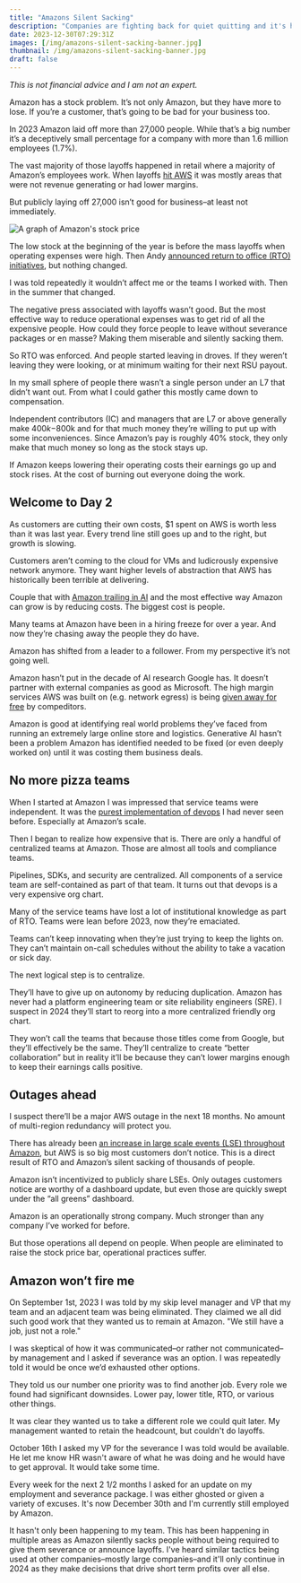 ```yaml
---
title: "Amazons Silent Sacking"
description: "Companies are fighting back for quiet quitting and it's having a big impact."
date: 2023-12-30T07:29:31Z
images: [/img/amazons-silent-sacking-banner.jpg]
thumbnail: /img/amazons-silent-sacking-banner.jpg
draft: false
---
```

*This is not financial advice and I am not an expert.*

Amazon has a stock problem.
It’s not only Amazon, but they have more to lose.
If you’re a customer, that’s going to be bad for your business too.

In 2023 Amazon laid off more than 27,000 people.
While that’s a big number it’s a deceptively small percentage for a company with more than 1.6 million employees (1.7%).

The vast majority of those layoffs happened in retail where a majority of Amazon’s employees work.
When layoffs [hit AWS](https://www.businessinsider.com/amazon-layoffs) it was mostly areas that were not revenue generating or had lower margins.

But publicly laying off 27,000 isn’t good for business–at least not immediately.

![A graph of Amazon's stock price](/img/amazon-stock-graph-2023.jpg)

The low stock at the beginning of the year is before the mass layoffs when operating expenses were high.
Then Andy [announced return to office (RTO) initiatives](https://www.aboutamazon.com/news/company-news/andy-jassy-update-on-amazon-return-to-office), but nothing changed.

I was told repeatedly it wouldn’t affect me or the teams I worked with.
Then in the summer that changed.

The negative press associated with layoffs wasn’t good.
But the most effective way to reduce operational expenses was to get rid of all the expensive people.
How could they force people to leave without severance packages or en masse?
Making them miserable and silently sacking them.

So RTO was enforced.
And people started leaving in droves.
If they weren’t leaving they were looking, or at minimum waiting for their next RSU payout.

In my small sphere of people there wasn’t a single person under an L7 that didn’t want out.
From what I could gather this mostly came down to compensation.

Independent contributors (IC) and managers that are L7 or above generally make $400k-$800k and for that much money they’re willing to put up with some inconveniences.
Since Amazon’s pay is roughly 40% stock, they only make that much money so long as the stock stays up.

If Amazon keeps lowering their operating costs their earnings go up and stock rises.
At the cost of burning out everyone doing the work.

## Welcome to Day 2

As customers are cutting their own costs, $1 spent on AWS is worth less than it was last year.
Every trend line still goes up and to the right, but growth is slowing.

Customers aren’t coming to the cloud for VMs and ludicrously expensive network anymore.
They want higher levels of abstraction that AWS has historically been terrible at delivering.

Couple that with [Amazon trailing in AI](https://www.lastweekinaws.com/blog/aws-degenerative-ai-blunder/) and the most effective way Amazon can grow is by reducing costs.
The biggest cost is people.

Many teams at Amazon have been in a hiring freeze for over a year.
And now they’re chasing away the people they do have.

Amazon has shifted from a leader to a follower.
From my perspective it’s not going well.

Amazon hasn’t put in the decade of AI research Google has.
It doesn’t partner with external companies as good as Microsoft.
The high margin services AWS was built on (e.g. network egress) is being [given away for free](https://www.cloudflare.com/developer-platform/r2/) by compeditors.

Amazon is good at identifying real world problems they’ve faced from running an extremely large online store and logistics.
Generative AI hasn’t been a problem Amazon has identified needed to be fixed (or even deeply worked on) until it was costing them business deals.

## No more pizza teams

When I started at Amazon I was impressed that service teams were independent.
It was the [purest implementation of devops](https://martinfowler.com/bliki/TwoPizzaTeam.html) I had never seen before.
Especially at Amazon’s scale.

Then I began to realize how expensive that is.
There are only a handful of centralized teams at Amazon.
Those are almost all tools and compliance teams.

Pipelines, SDKs, and security are centralized.
All components of a service team are self-contained as part of that team.
It turns out that devops is a very expensive org chart.

Many of the service teams have lost a lot of institutional knowledge as part of RTO.
Teams were lean before 2023, now they’re emaciated.

Teams can’t keep innovating when they’re just trying to keep the lights on.
They can’t maintain on-call schedules without the ability to take a vacation or sick day.

The next logical step is to centralize.

They’ll have to give up on autonomy by reducing duplication.
Amazon has never had a platform engineering team or site reliability engineers (SRE).
I suspect in 2024 they’ll start to reorg into a more centralized friendly org chart.

They won’t call the teams that because those titles come from Google, but they’ll effectively be the same.
They’ll centralize to create “better collaboration” but in reality it’ll be because they can’t lower margins enough to keep their earnings calls positive.

## Outages ahead

I suspect there’ll be a major AWS outage in the next 18 months.
No amount of multi-region redundancy will protect you.

There has already been [an increase in large scale events (LSE) throughout Amazon](https://www.linkedin.com/posts/brucebawest_the-new-frequency-of-large-scale-events-at-activity-7109656617100484608-uGmJ), but AWS is so big most customers don’t notice.
This is a direct result of RTO and Amazon’s silent sacking of thousands of people.

Amazon isn’t incentivized to publicly share LSEs.
Only outages customers notice are worthy of a dashboard update, but even those are quickly swept under the “all greens” dashboard.

Amazon is an operationally strong company.
Much stronger than any company I’ve worked for before.

But those operations all depend on people.
When people are eliminated to raise the stock price bar, operational practices suffer.

## Amazon won’t fire me

On September 1st, 2023 I was told by my skip level manager and VP that my team and an adjacent team was being eliminated.
They claimed we all did such good work that they wanted us to remain at Amazon.
"We still have a job, just not a role."

I was skeptical of how it was communicated–or rather not communicated–by management and I asked if severance was an option.
I was repeatedly told it would be once we’d exhausted other options.

They told us our number one priority was to find another job.
Every role we found had significant downsides.
Lower pay, lower title, RTO, or various other things.

It was clear they wanted us to take a different role we could quit later.
My management wanted to retain the headcount, but couldn't do layoffs.

October 16th I asked my VP for the severance I was told would be available.
He let me know HR wasn't aware of what he was doing and he would have to get approval.
It would take some time.

Every week for the next 2 1/2 months I asked for an update on my employment and severance package.
I was either ghosted or given a variety of excuses.
It's now December 30th and I'm currently still employed by Amazon.

It hasn't only been happening to my team.
This has been happening in multiple areas as Amazon silently sacks people without being required to give them severance or announce layoffs.
I've heard similar tactics being used at other companies–mostly large companies–and it'll only continue in 2024 as they make decisions that drive short term profits over all else.
